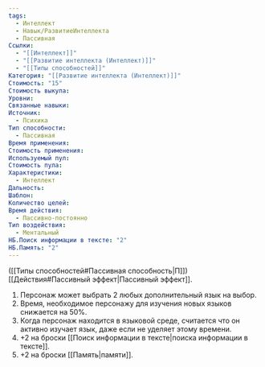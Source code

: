 ```yaml
---
tags:
  - Интеллект
  - Навык/РазвитиеИнтеллекта
  - Пассивная
Ссылки:
  - "[[Интеллект]]"
  - "[[Развитие интеллекта (Интеллект)]]"
  - "[[Типы способностей]]"
Категория: "[[Развитие интеллекта (Интеллект)]]"
Стоимость: "15"
Стоимость выкупа: 
Уровни: 
Связанные навыки: 
Источник:
  - Психика
Тип способности:
  - Пассивная
Время применения: 
Стоимость применения: 
Используемый пул: 
Стоимость пула: 
Характеристики:
  - Интеллект
Дальность: 
Шаблон: 
Количество целей: 
Время действия:
  - Пассивно-постоянно
Тип воздействия:
  - Ментальный
НБ.Поиск информации в тексте: "2"
НБ.Память: "2"
---
```

([[Типы способностей#Пассивная способность|П]]) [[Действия#Пассивный эффект|Пассивный эффект]]. 

1. Персонаж может выбрать 2 любых дополнительный язык на выбор.
2. Время, необходимое персонажу для изучения новых языков снижается на 50%. 
3. Когда персонаж находится в языковой среде, считается что он активно изучает язык, даже если не уделяет этому времени. 
4. +2 на броски [[Поиск информации в тексте|поиска информации в тексте]].
5. +2 на броски [[Память|памяти]].
